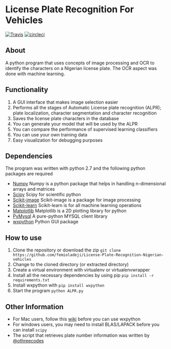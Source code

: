 # License Plate Recognition For Vehicles

[![Travis](https://travis-ci.org/femioladeji/License-Plate-Recognition-Nigerian-vehicles.png)](https://travis-ci.org/femioladeji/License-Plate-Recognition-Nigerian-vehicles)
[![circleci](https://circleci.com/gh/femioladeji/License-Plate-Recognition-Nigerian-vehicles.png)](https://circleci.com/gh/femioladeji/License-Plate-Recognition-Nigerian-vehicles)

## **About**
A python program that uses concepts of image processing and OCR to identify the characters on a Nigerian license plate. The OCR aspect was done with machine learning.

## **Functionality**
1. A GUI interface that makes image selection easier
2. Performs all the stages of Automatic License plate recognition (ALPR); plate localization, character segmentation and character recognition
3. Saves the license plate characters in the database
4. You can generate your model that will be used by the ALPR
5. You can compare the performance of supervised learning classifiers
6. You can use your own training data
7. Easy visualization for debugging purposes

## **Dependencies**
The program was written with python 2.7 and the following python packages are required
* [Numpy](http://docs.scipy.org/doc/numpy-1.10.0) Numpy is a python package that helps in handling n-dimensional arrays and matrices
* [Scipy](http://scipy.org) Scipy for scientific python
* [Scikit-image](http://scikit-image.org/) Scikit-image is a package for image processing
* [Scikit-learn](http://scikit-learn.org/) Scikit-learn is for all machine learning operations
* [Matplotlib](http://matplotlib.org) Matplotlib is a 2D plotting library for python
* [PyMysql](https://github.com/PyMYSQL/PyMYSQL) A pure-python MYSQL client library
* [wxpython](http//wxpython.org) Python GUI package

## **How to use**
1. Clone the repository or download the zip `git clone https://github.com/femioladeji/License-Plate-Recognition-Nigerian-vehicles`
2. Change to the cloned directory (or extracted directory)
3. Create a virtual environment with virtualenv or virtualenvwrapper
4. Install all the necessary dependencies by using pip `pip install -r requirements.txt`
5. Install wxpython with `pip install wxpython`
6. Start the program `python ALPR.py`

## **Other Information**
- For Mac users, follow this [wiki](https://wiki.wxpython.org/wxPythonVirtualenvOnMac) before you can use wxpython
- For windows users, you may need to install BLAS/LAPACK before you can install `scipy`
- The script that retrieves plate number information was written by [@othreecodes](https://github.com/othreecodes)
